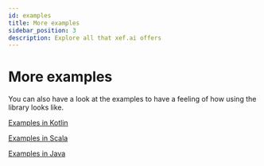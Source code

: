 ```yaml
---
id: examples
title: More examples
sidebar_position: 3
description: Explore all that xef.ai offers
---
```


# More examples

You can also have a look at the examples to have a feeling of how using the library looks like.


<decorated-text icon="kotlin-icon.svg" width="32px" height="32px"><a href="https://github.com/xebia-functional/xef/tree/main/examples/kotlin/src/main/kotlin/com/xebia/functional/xef/auto">Examples in Kotlin</a></decorated-text>

<decorated-text icon="scala-icon.svg" width="32px" height="32px"><a href="https://github.com/xebia-functional/xef/tree/main/examples/scala/src/main/scala/com/xebia/functional/xef/scala/auto">Examples in Scala</a></decorated-text>

<decorated-text icon="java-icon.svg" width="32px" height="32px"><a href="https://github.com/xebia-functional/xef/tree/main/examples/java/src/main/java/com/xebia/functional/xef/java/auto">Examples in Java</a></decorated-text>
